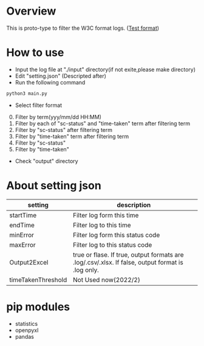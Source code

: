 # Overview
This is proto-type to filter the W3C format logs.
([Test format](https://help.sumologic.jp/07Sumo-Logic-Apps/04Microsoft-and-Azure/IIS_10/Collect_Logs_for_the_IIS_10_App#iis-%E3%82%A2%E3%82%AF%E3%82%BB%E3%82%B9-%E3%83%AD%E3%82%B0-w3c-%E3%83%87%E3%83%95%E3%82%A9%E3%83%AB%E3%83%88%E5%BD%A2%E5%BC%8F))

# How to use

- Input the log file at "./input" directory(if not exite,please make directory)
- Edit "setting.json" (Descripted after)
- Run the following command

``` cmd
python3 main.py
```

- Select filter format

0. Filter by term(yyy/mm/dd HH:MM)
1. Filter by each of "sc-status" and "time-taken" term after filtering term
2. Filter by "sc-status" after filtering term
3. Filter by "time-taken" term after filtering term
4. Filter by "sc-status"
5. Filter by "time-taken"

- Check "output" directory

# About setting json


| setting | description |
|---|-------|
|startTime|Filter log form this time|
|endTime|Filter log to this time|
|minError|Filter log form this status code|
|maxError|Filter log to this status code|
|Output2Excel|true or flase. If true, output formats are .log/.csv/.xlsx. If false, output format is .log only.|
|timeTakenThreshold|Not Used now(2022/2)|



# pip modules

- statistics
- openpyxl
- pandas